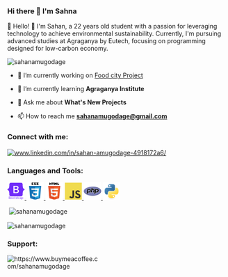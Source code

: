 ### Hi there 👋 I'm Sahna
🌱 Hello! 👋 I'm Sahan, a 22 years old student with a passion for leveraging technology to achieve environmental sustainability. Currently, I'm pursuing advanced studies at Agraganya by Eutech, focusing on programming designed for low-carbon economy.

<!--<h1 align="center">Hi 👋, I'm Sahan</h1>
<h3 align="center">A passionate frontend developer from Sri Lanka</h3>-->

<p align="left"> <img src="https://komarev.com/ghpvc/?username=sahanamugodage&label=Profile%20views&color=0e75b6&style=flat" alt="sahanamugodage" /> </p>

- 🔭 I’m currently working on [Food city Project](salesfood.cotdevops.com/home.php)

- 🌱 I’m currently learning **Agraganya Institute**

- 💬 Ask me about **What's New Projects**

- 📫 How to reach me **sahanamugodage@gmail.com**

<h3 align="left">Connect with me:</h3>
<p align="left">
<a href="https://linkedin.com/in/www.linkedin.com/in/sahan-amugodage-4918172a6/" target="blank"><img align="center" src="https://raw.githubusercontent.com/rahuldkjain/github-profile-readme-generator/master/src/images/icons/Social/linked-in-alt.svg" alt="www.linkedin.com/in/sahan-amugodage-4918172a6/" height="30" width="40" /></a>
</p>

<h3 align="left">Languages and Tools:</h3>
<p align="left"> <a href="https://getbootstrap.com" target="_blank" rel="noreferrer"> <img src="https://raw.githubusercontent.com/devicons/devicon/master/icons/bootstrap/bootstrap-plain-wordmark.svg" alt="bootstrap" width="40" height="40"/> </a> <a href="https://www.w3schools.com/css/" target="_blank" rel="noreferrer"> <img src="https://raw.githubusercontent.com/devicons/devicon/master/icons/css3/css3-original-wordmark.svg" alt="css3" width="40" height="40"/> </a> <a href="https://www.w3.org/html/" target="_blank" rel="noreferrer"> <img src="https://raw.githubusercontent.com/devicons/devicon/master/icons/html5/html5-original-wordmark.svg" alt="html5" width="40" height="40"/> </a> <a href="https://developer.mozilla.org/en-US/docs/Web/JavaScript" target="_blank" rel="noreferrer"> <img src="https://raw.githubusercontent.com/devicons/devicon/master/icons/javascript/javascript-original.svg" alt="javascript" width="40" height="40"/> </a> <a href="https://www.php.net" target="_blank" rel="noreferrer"> <img src="https://raw.githubusercontent.com/devicons/devicon/master/icons/php/php-original.svg" alt="php" width="40" height="40"/> </a> <a href="https://www.python.org" target="_blank" rel="noreferrer"> <img src="https://raw.githubusercontent.com/devicons/devicon/master/icons/python/python-original.svg" alt="python" width="40" height="40"/> </a> </p>


<p>&nbsp;<img align="center" src="https://github-readme-stats.vercel.app/api?username=sahanamugodage&show_icons=true&locale=en" alt="sahanamugodage" /></p>

<p><img align="center" src="https://github-readme-streak-stats.herokuapp.com/?user=sahanamugodage&" alt="sahanamugodage" /></p>

<h3 align="left">Support:</h3>
<p><a href="https://www.buymeacoffee.com/https://www.buymeacoffee.com/sahanamugodage"> <img align="left" src="https://cdn.buymeacoffee.com/buttons/v2/default-yellow.png" height="50" width="210" alt="https://www.buymeacoffee.com/sahanamugodage" /></a></p><br><br>


<!--
**sahanamugodage/sahanamugodage** is a ✨ _special_ ✨ repository because its `README.md` (this file) appears on your GitHub profile.

Here are some ideas to get you started:

- 🔭 I’m currently working on ...
- 🌱 I’m currently learning in Agraganya
- 👯 I’m looking to collaborate on ...
- 🤔 I’m looking for help with ...
- 💬 Ask me about ...
- 📫 How to reach me: ...
- 😄 Pronouns: ...
- ⚡ Fun fact: ...
-->
